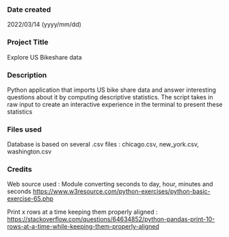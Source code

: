 ### Date created
2022/03/14 (yyyy/mm/dd)

### Project Title
Explore US Bikeshare data

### Description
Python application that imports US bike share data and answer interesting questions about it by computing descriptive statistics. The script takes in raw input to create an interactive experience in the terminal to present these statistics

### Files used
Database is based on several .csv files :
chicago.csv, new_york.csv, washington.csv

### Credits
Web source used :
Module converting seconds to day, hour, minutes and seconds
https://www.w3resource.com/python-exercises/python-basic-exercise-65.php

Print x rows at a time keeping them properly aligned :
https://stackoverflow.com/questions/64634852/python-pandas-print-10-rows-at-a-time-while-keeping-them-properly-aligned

